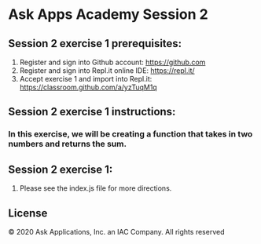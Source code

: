 # Ask Apps Academy Session 2

## Session 2 exercise 1 prerequisites:
1. Register and sign into Github account: https://github.com
1. Register and sign into Repl.it online IDE: https://repl.it/
1. Accept exercise 1 and import into Repl.it: https://classroom.github.com/a/yzTuqM1q

## Session 2 exercise 1 instructions:
### In this exercise, we will be creating a function that takes in two numbers and returns the sum.

## Session 2 exercise 1:
1. Please see the index.js file for more directions. 

## License 
© 2020 Ask Applications, Inc. an IAC Company. All rights reserved
